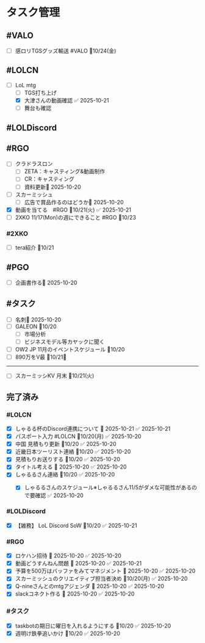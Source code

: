 # タスク管理

## #VALO
- [ ] 感ロリTGSグッズ輸送 #VALO 📅10/24(金)

## #LOLCN
- [ ] LoL mtg
	- [ ] TGS打ち上げ
	- [x] 大津さんの動画確認 ✅ 2025-10-21
	- [ ] 舞台も確認

## #LOLDiscord

## #RGO
- [ ] クラドラスロン
	- [ ] ZETA：キャスティング&動画制作
	- [ ] CR：キャスティング
	- [ ] 資料更新📅 2025-10-20
- [ ] スカーミッシュ
	- [ ] 広告で賞品作るのはどうか📅 2025-10-20
- [x] 動画を当てる　#RGO  📅10/21(火) ✅ 2025-10-21
- [ ] 2XKO 11/17(Mon)の週にできること #RGO 📅10/23

### #2XKO
- [ ] tera紹介 📅10/21

## #PGO
- [ ] 企画書作る📅 2025-10-20

## #タスク
- [ ] 名刺📅 2025-10-20
- [ ] GALEON 📅10/20
	- [ ] 市場分析
	- [ ] ビジネスモデル等カヤックに聞く
- [ ] OW2 JP 11月のイベントスケジュール 📅10/20
- [ ] 890万をV最 📅10/21🛫
---
- [ ] スカーミッシKV 月末 📅10/21(火)

## 完了済み

### #LOLCN
- [x] しゃるる杯のDiscord連携について 📅 2025-10-21 ✅ 2025-10-21
- [x] パスポート入力 #LOLCN 📅10/20(月) ✅ 2025-10-20
- [x] 中国 見積もり更新 📅10/20 ✅ 2025-10-20
- [x] 近畿日本ツーリスト連絡 📅10/20 ✅ 2025-10-20
- [x] 見積もりお送りする 📅10/20 ✅ 2025-10-20
- [x] タイトル考える 📅 2025-10-20 ✅ 2025-10-20
- [x] しゃるるさん連絡 📅10/20 ✅ 2025-10-20
	- [x] しゃるるさんのスケジュール※しゃるるさん11/5がダメな可能性があるので要確認 ✅ 2025-10-20



### #LOLDiscord
- [x] 【雑務】 LoL Discord SoW 📅10/20 ✅ 2025-10-21

### #RGO
- [x] ロケハン招待 📅 2025-10-20 ✅ 2025-10-20
- [x] 動画どうすんねん問題 📅 2025-10-20 ✅ 2025-10-21
- [x] 予算を500万はバッファをみてマネジメント 📅 2025-10-20 ✅ 2025-10-20
- [x] スカーミッシュのクリエイティブ担当者決め 📅10/20(月) ✅ 2025-10-20
- [x] Q-nineさんとのmtgアジェンダ 📅 2025-10-20 ✅ 2025-10-20
- [x] slackコネクト作る 📅 2025-10-20 ✅ 2025-10-20

### #タスク
- [x] taskbotの期日に曜日を入れるようにする 📅10/20 ✅ 2025-10-20
- [x] 週明け鉄拳追いかけ 📅10/20 ✅ 2025-10-20 
